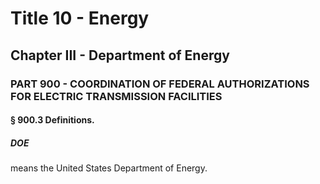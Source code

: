 
# Title 10 - Energy
## Chapter III - Department of Energy
### PART 900 - COORDINATION OF FEDERAL AUTHORIZATIONS FOR ELECTRIC TRANSMISSION FACILITIES
#### § 900.3 Definitions.
##### DOE

means the United States Department of Energy.
